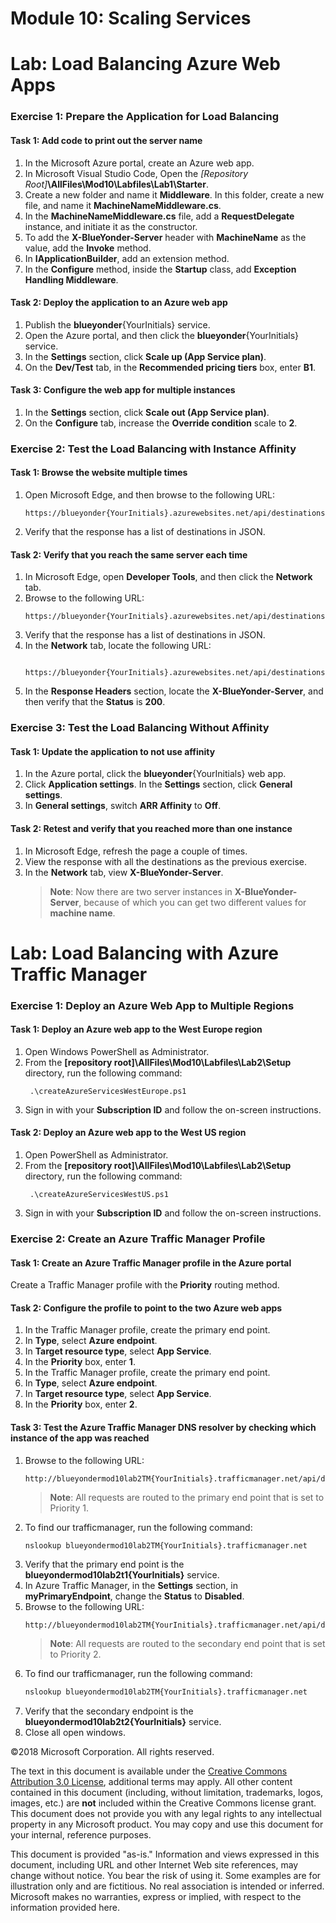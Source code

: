# Module 10: Scaling Services

# Lab: Load Balancing Azure Web Apps

### Exercise 1: Prepare the Application for Load Balancing

#### Task 1: Add code to print out the server name

1. In the Microsoft Azure portal, create an Azure web app.
2. In Microsoft Visual Studio Code, Open the *[Repository Root]***\AllFiles\Mod10\Labfiles\Lab1\Starter**.
3. Create a new folder and name it **Middleware**. In this folder, create a new file, and name it **MachineNameMiddleware.cs**.
4. In the **MachineNameMiddleware.cs** file, add a **RequestDelegate** instance, and initiate it as the constructor.
5. To add the **X-BlueYonder-Server** header with **MachineName** as the value, add the **Invoke** method.
6. In **IApplicationBuilder**, add an extension method.
7. In the **Configure** method, inside the **Startup** class, add **Exception Handling Middleware**.

#### Task 2: Deploy the application to an Azure web app

1. Publish the **blueyonder**{YourInitials} service.
2. Open the Azure portal, and then click the **blueyonder**{YourInitials} service.
3. In the **Settings** section, click **Scale up (App Service plan)**.
4. On the **Dev/Test** tab, in the **Recommended pricing tiers** box, enter **B1**.

#### Task 3: Configure the web app for multiple instances

1. In the **Settings** section, click **Scale out (App Service plan)**.
2. On the **Configure** tab, increase the **Override condition** scale to **2**.

### Exercise 2: Test the Load Balancing with Instance Affinity

#### Task 1: Browse the website multiple times

1. Open Microsoft Edge, and then browse to the following URL:
   ```url
   https://blueyonder{YourInitials}.azurewebsites.net/api/destinations
   ```
2. Verify that the response has a list of destinations in JSON.

#### Task 2: Verify that you reach the same server each time

1. In Microsoft Edge, open **Developer Tools**, and then click the **Network** tab.
2. Browse to the following URL:
   ```url
   https://blueyonder{YourInitials}.azurewebsites.net/api/destinations
   ```
3. Verify that the response has a list of destinations in JSON.
4. In the **Network** tab, locate the following URL:
   ```url
    https://blueyonder{YourInitials}.azurewebsites.net/api/destinations
   ```
 5. In the **Response Headers** section, locate the **X-BlueYonder-Server**, and then verify that the **Status** is **200**.

### Exercise 3: Test the Load Balancing Without Affinity

#### Task 1: Update the application to not use affinity

1. In the Azure portal, click the **blueyonder**{YourInitials} web app.
2. Click **Application settings**. In the **Settings** section, click **General settings**.
3. In **General settings**, switch **ARR Affinity** to **Off**.

#### Task 2: Retest and verify that you reached more than one instance

1. In Microsoft Edge, refresh the page a couple of times.
2. View the response with all the destinations as the previous exercise.
3. In the **Network** tab,  view **X-BlueYonder-Server**.
   > **Note**: Now there are two server instances in **X-BlueYonder-Server**, because of which you can get two different values for **machine name**.

# Lab: Load Balancing with Azure Traffic Manager

### Exercise 1: Deploy an Azure Web App to Multiple Regions

#### Task 1: Deploy an Azure web app to the West Europe region

1. Open Windows PowerShell as Administrator.
2. From the **[repository root]\AllFiles\Mod10\Labfiles\Lab2\Setup** directory, run the following command:
   ```batch
    .\createAzureServicesWestEurope.ps1
   ```
3. Sign in with your **Subscription ID** and follow the on-screen instructions.

#### Task 2: Deploy an Azure web app to the West US region

1.  Open PowerShell as Administrator.
2.  From the **[repository root]\AllFiles\Mod10\Labfiles\Lab2\Setup** directory, run the following command:
    ```batch
     .\createAzureServicesWestUS.ps1
    ```
3.  Sign in with your **Subscription ID** and follow the on-screen instructions.

### Exercise 2: Create an Azure Traffic Manager Profile

#### Task 1: Create an Azure Traffic Manager profile in the Azure portal

Create a Traffic Manager profile with the **Priority** routing method.

#### Task 2: Configure the profile to point to the two Azure web apps

1. In the Traffic Manager profile, create the primary end point.
2. In **Type**, select **Azure endpoint**.
3. In **Target resource type**, select **App Service**.
4. In the **Priority** box, enter **1**.
5. In the Traffic Manager profile, create the primary end point.
6. In **Type**, select **Azure endpoint**.
7. In **Target resource type**, select **App Service**.
8. In the **Priority** box, enter **2**.

#### Task 3: Test the Azure Traffic Manager DNS resolver by checking which instance of the app was reached

1. Browse to the following URL:
    ```url
    http://blueyondermod10lab2TM{YourInitials}.trafficmanager.net/api/destinations
    ```
   >**Note**: All requests are routed to the primary end point that is set to Priority 1.
2. To find our trafficmanager, run the following command:
    ```bash
    nslookup blueyondermod10lab2TM{YourInitials}.trafficmanager.net
    ```
3. Verify that the primary end point is the **blueyondermod10lab2t1{YourInitials}** service.
4. In Azure Traffic Manager, in the **Settings** section, in **myPrimaryEndpoint**, change the **Status** to **Disabled**.
5. Browse to the following URL:
    ```url
    http://blueyondermod10lab2TM{YourInitials}.trafficmanager.net/api/destinations
    ```
   > **Note**: All requests are routed to the secondary end point that is set to Priority 2.
6. To find our trafficmanager, run the following command:
    ```bash
    nslookup blueyondermod10lab2TM{YourInitials}.trafficmanager.net
    ```
7. Verify that the secondary endpoint is the **blueyondermod10lab2t2{YourInitials}** service.
8. Close all open windows.

  ©2018 Microsoft Corporation. All rights reserved.

The text in this document is available under the [Creative Commons Attribution 3.0 License](https://creativecommons.org/licenses/by/3.0/legalcode), additional terms may apply. All other content contained in this document (including, without limitation, trademarks, logos, images, etc.) are **not** included within the Creative Commons license grant. This document does not provide you with any legal rights to any intellectual property in any Microsoft product. You may copy and use this document for your internal, reference purposes.

This document is provided &quot;as-is.&quot; Information and views expressed in this document, including URL and other Internet Web site references, may change without notice. You bear the risk of using it. Some examples are for illustration only and are fictitious. No real association is intended or inferred. Microsoft makes no warranties, express or implied, with respect to the information provided here.
